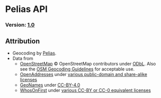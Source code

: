 # Pelias API
### Version: [1.0](https://github.com/pelias/api/releases)

## Attribution
* Geocoding by [Pelias](https://pelias.io).
* Data from
   * [OpenStreetMap](http://www.openstreetmap.org/copyright) © OpenStreetMap contributors under [ODbL](http://opendatacommons.org/licenses/odbl/). Also see the [OSM Geocoding Guidelines](https://wiki.osmfoundation.org/wiki/Licence/Community_Guidelines/Geocoding_-_Guideline) for acceptable use.
   * [OpenAddresses](http://openaddresses.io) under [various public-domain and share-alike licenses](http://results.openaddresses.io/)
   * [GeoNames](http://www.geonames.org/) under [CC-BY-4.0](https://creativecommons.org/licenses/by/4.0/)
   * [WhosOnFirst](https://www.whosonfirst.org/) under [various CC-BY or CC-0 equivalent licenses](https://whosonfirst.org/docs/licenses/)
